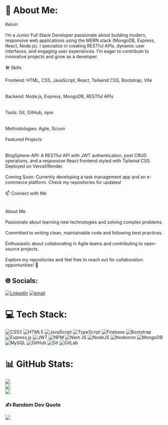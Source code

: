 # 💫 About Me:
Kelvin<br><br>I’m a Junior Full Stack Developer passionate about building modern, responsive web applications using the MERN stack (MongoDB, Express, React, Node.js). I specialize in creating RESTful APIs, dynamic user interfaces, and engaging user experiences. I’m eager to contribute to innovative projects and grow as a developer.<br><br>🛠️ Skills<br><br>Frontend: HTML, CSS, JavaScript, React, Tailwind CSS, Bootstrap, Vite<br><br><br>Backend: Node.js, Express, MongoDB, RESTful APIs<br><br><br>Tools: Git, GitHub, npm<br><br><br>Methodologies: Agile, Scrum<br><br>Featured Projects<br><br><br>BlogSphere-API: A RESTful API with JWT authentication, post CRUD operations, and a responsive React frontend styled with Tailwind CSS. Deployed on Vercel/Render.<br><br>Coming Soon: Currently developing a task management app and an e-commerce platform. Check my repositories for updates!<br><br>📫 Connect with Me<br><br><br>About Me<br><br>Passionate about learning new technologies and solving complex problems.<br><br>Committed to writing clean, maintainable code and following best practices.<br><br>Enthusiastic about collaborating in Agile teams and contributing to open-source projects.<br><br>Explore my repositories and feel free to reach out for collaboration opportunities! 🚀


## 🌐 Socials:
[![LinkedIn](https://img.shields.io/badge/LinkedIn-%230077B5.svg?logo=linkedin&logoColor=white)](https://linkedin.com/in/https://www.linkedin.com/in/kelvin-carmona-791938230/) [![email](https://img.shields.io/badge/Email-D14836?logo=gmail&logoColor=white)](mailto:kelvinjesuscarmona1@gmail.com) 

# 💻 Tech Stack:
![CSS3](https://img.shields.io/badge/css3-%231572B6.svg?style=for-the-badge&logo=css3&logoColor=white) ![HTML5](https://img.shields.io/badge/html5-%23E34F26.svg?style=for-the-badge&logo=html5&logoColor=white) ![JavaScript](https://img.shields.io/badge/javascript-%23323330.svg?style=for-the-badge&logo=javascript&logoColor=%23F7DF1E) ![TypeScript](https://img.shields.io/badge/typescript-%23007ACC.svg?style=for-the-badge&logo=typescript&logoColor=white) ![Firebase](https://img.shields.io/badge/firebase-%23039BE5.svg?style=for-the-badge&logo=firebase) ![Bootstrap](https://img.shields.io/badge/bootstrap-%238511FA.svg?style=for-the-badge&logo=bootstrap&logoColor=white) ![Express.js](https://img.shields.io/badge/express.js-%23404d59.svg?style=for-the-badge&logo=express&logoColor=%2361DAFB) ![JWT](https://img.shields.io/badge/JWT-black?style=for-the-badge&logo=JSON%20web%20tokens) ![NPM](https://img.shields.io/badge/NPM-%23CB3837.svg?style=for-the-badge&logo=npm&logoColor=white) ![Next JS](https://img.shields.io/badge/Next-black?style=for-the-badge&logo=next.js&logoColor=white) ![NodeJS](https://img.shields.io/badge/node.js-6DA55F?style=for-the-badge&logo=node.js&logoColor=white) ![Nodemon](https://img.shields.io/badge/NODEMON-%23323330.svg?style=for-the-badge&logo=nodemon&logoColor=%BBDEAD) ![MongoDB](https://img.shields.io/badge/MongoDB-%234ea94b.svg?style=for-the-badge&logo=mongodb&logoColor=white) ![MySQL](https://img.shields.io/badge/mysql-4479A1.svg?style=for-the-badge&logo=mysql&logoColor=white) ![GitHub](https://img.shields.io/badge/github-%23121011.svg?style=for-the-badge&logo=github&logoColor=white) ![Git](https://img.shields.io/badge/git-%23F05033.svg?style=for-the-badge&logo=git&logoColor=white) ![GitLab](https://img.shields.io/badge/gitlab-%23181717.svg?style=for-the-badge&logo=gitlab&logoColor=white)
# 📊 GitHub Stats:
![](https://github-readme-stats.vercel.app/api?username=kelvin261203&theme=gotham&hide_border=false&include_all_commits=false&count_private=false)<br/>
![](https://nirzak-streak-stats.vercel.app/?user=kelvin261203&theme=gotham&hide_border=false)<br/>
![](https://github-readme-stats.vercel.app/api/top-langs/?username=kelvin261203&theme=gotham&hide_border=false&include_all_commits=false&count_private=false&layout=compact)

### ✍️ Random Dev Quote
![](https://quotes-github-readme.vercel.app/api?type=horizontal&theme=dark)

<!-- Proudly created with GPRM ( https://gprm.itsvg.in ) -->
